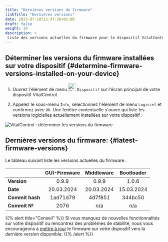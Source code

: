 ```yaml
---
title: "Dernières versions du firmware"
linkTitle: "Dernières versions"
date: 2023-07-18T12:47:29+02:00
draft: false
weight: 10
description: >
 Liste des versions actuelles du firmware pour le dispositif VitalControl.
---
```


## Déterminer les versions du firmware installées sur votre dispositif {#determine-firmware-versions-installed-on-your-device}

1. Ouvrez l'élément de menu <img src="/icons/device.svg" width="25" align="bottom" alt="Dispositif" /> `Dispositif` sur l'écran principal de votre dispositif VitalControl.

2. Appelez le sous-menu `Info`, sélectionnez l'élément de menu `Logiciel` et confirmez avec `OK`. Une fenêtre contextuelle s'ouvre qui liste les versions logicielles actuellement installées sur votre dispositif :

![VitalControl : déterminer les versions du firmware](../images/firmware-versions.png "Afficher les versions du firmware")

## Dernières versions du firmware: {#latest-firmware-versions}

Le tableau suivant liste les versions actuelles du firmware :

|                 | GUI-Firmware | Middleware  | Bootloader |
|-----------------|:------------:|:-----------:|:----------:|
| **Version**     | 0.9.9        | 0.9.9       | 1.0.6      |
| **Date**        | 20.03.2024   | 20.03.2024  | 15.03.2024 |
| **Commit hash** | 1ad71d79     | 4d7f851     | 344bc50    |
| **Commit №**    | 2076         | n/a         | n/a        |

{{% alert title="Conseil" %}}
Si vous manquez de nouvelles fonctionnalités sur votre dispositif ou rencontrez des problèmes de stabilité, nous vous encourageons à [mettre à jour](../update/) le firmware sur votre dispositif vers la dernière version disponible.
{{% /alert %}}


